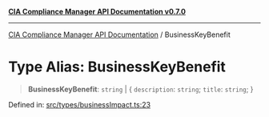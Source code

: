 [**CIA Compliance Manager API Documentation v0.7.0**](../README.md)

***

[CIA Compliance Manager API Documentation](../globals.md) / BusinessKeyBenefit

# Type Alias: BusinessKeyBenefit

> **BusinessKeyBenefit**: `string` \| \{ `description`: `string`; `title`: `string`; \}

Defined in: [src/types/businessImpact.ts:23](https://github.com/Hack23/cia-compliance-manager/blob/main/src/types/businessImpact.ts#L23)
